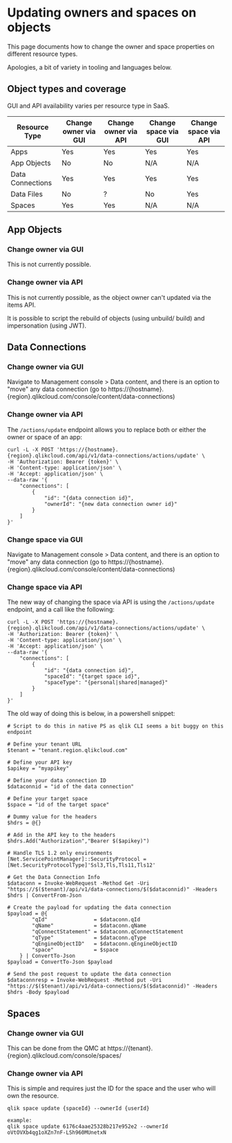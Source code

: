 # Updating owners and spaces on objects

This page documents how to change the owner and space properties on different resource types. 

Apologies, a bit of variety in tooling and languages below.

## Object types and coverage

GUI and API availability varies per resource type in SaaS.

| Resource Type | Change owner via GUI | Change owner via API | Change space via GUI | Change space via API |
| --- | --- | --- | --- | --- |
| Apps | Yes | Yes | Yes | Yes |
| App Objects | No | No | N/A | N/A |
| Data Connections | Yes | Yes | Yes | Yes |
| Data Files | No | ? | No | Yes |
| Spaces | Yes | Yes | N/A | N/A |


## App Objects

### Change owner via GUI

This is not currently possible.

### Change owner via API

This is not currently possible, as the object owner can't updated via the items API.

It is possible to script the rebuild of objects (using unbuild/ build) and impersonation (using JWT).

## Data Connections

### Change owner via GUI

Navigate to Management console > Data content, and there is an option to "move" any data connection (go to https://{hostname}.{region}.qlikcloud.com/console/content/data-connections)

### Change owner via API

The `/actions/update` endpoint allows you to replace both or either the owner or space of an app:

```
curl -L -X POST 'https://{hostname}.{region}.qlikcloud.com/api/v1/data-connections/actions/update' \
-H 'Authorization: Bearer {token}' \
-H 'Content-type: application/json' \
-H 'Accept: application/json' \
--data-raw '{
    "connections": [
        {
            "id": "{data connection id}",
            "ownerId": "{new data connection owner id}"
        }
    ]
}'
```

### Change space via GUI

Navigate to Management console > Data content, and there is an option to "move" any data connection (go to https://{hostname}.{region}.qlikcloud.com/console/content/data-connections)

### Change space via API

The new way of changing the space via API is using the `/actions/update` endpoint, and a call like the following:

```
curl -L -X POST 'https://{hostname}.{region}.qlikcloud.com/api/v1/data-connections/actions/update' \
-H 'Authorization: Bearer {token}' \
-H 'Content-type: application/json' \
-H 'Accept: application/json' \
--data-raw '{
    "connections": [
        {
            "id": "{data connection id}",
            "spaceId": "{target space id}",
            "spaceType": "{personal|shared|managed}"
        }
    ]
}'
```

The old way of doing this is below, in a powershell snippet:

```
# Script to do this in native PS as qlik CLI seems a bit buggy on this endpoint

# Define your tenant URL
$tenant = "tenant.region.qlikcloud.com"

# Define your API key
$apikey = "myapikey"

# Define your data connection ID
$dataconnid = "id of the data connection"

# Define your target space
$space = "id of the target space"

# Dummy value for the headers
$hdrs = @{}

# Add in the API key to the headers
$hdrs.Add("Authorization","Bearer $($apikey)")

# Handle TLS 1.2 only environments
[Net.ServicePointManager]::SecurityProtocol = [Net.SecurityProtocolType]'Ssl3,Tls,Tls11,Tls12' 

# Get the Data Connection Info
$dataconn = Invoke-WebRequest -Method Get -Uri "https://$($tenant)/api/v1/data-connections/$($dataconnid)" -Headers $hdrs | ConvertFrom-Json

# Create the payload for updating the data connection
$payload = @{
        "qId"               = $dataconn.qId
        "qName"             = $dataconn.qName
        "qConnectStatement" = $dataconn.qConnectStatement
        "qType"             = $dataconn.qType
        "qEngineObjectID"   = $dataconn.qEngineObjectID
        "space"             = $space
    } | ConvertTo-Json
$payload = ConvertTo-Json $payload 

# Send the post request to update the data connection
$dataconnresp = Invoke-WebRequest -Method put -Uri "https://$($tenant)/api/v1/data-connections/$($dataconnid)" -Headers $hdrs -Body $payload
```

## Spaces

### Change owner via GUI

This can be done from the QMC at https://{tenant}.{region}.qlikcloud.com/console/spaces/

### Change owner via API

This is simple and requires just the ID for the space and the user who will own the resource.
```
qlik space update {spaceId} --ownerId {userId}

example:
qlik space update 6176c4aae25328b217e952e2 --ownerId oVtOVXb4qg1oXZn7nF-LSh960MUnetxN
```
